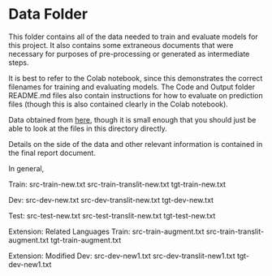 # Data Folder

This folder contains all of the data needed to train and evaluate models for this project. It also contains some extraneous documents that were necessary for purposes of pre-processing or generated as intermediate steps. 

It is best to refer to the Colab notebook, since this demonstrates the correct filenames for training and evaluating models. The Code and Output folder README.md files also contain instructions for how to evaluate on prediction files (though this is also contained clearly in the Colab notebook). 

Data obtained from [here](https://tatoeba.org/eng/downloads), though it is small enough that you should just be able to look at the files in this directory directly.

Details on the side of the data and other relevant information is contained in the final report document. 

In general, 

Train:
src-train-new.txt
src-train-translit-new.txt
tgt-train-new.txt

Dev:
src-dev-new.txt
src-dev-translit-new.txt
tgt-dev-new.txt

Test:
src-test-new.txt
src-test-translit-new.txt
tgt-test-new.txt

Extension: Related Languages Train:
src-train-augment.txt
src-train-translit-augment.txt
tgt-train-augment.txt

Extension: Modified Dev:
src-dev-new1.txt
src-dev-translit-new1.txt
tgt-dev-new1.txt

